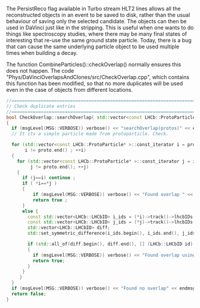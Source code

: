 The PersistReco flag available in Turbo stream HLT2 lines allows all the reconstructed objects in an event to be saved to disk, rather than the usual behaviour of saving only the selected candidate. The objects can then be used in DaVinci just like in the stripping. This is useful when one wants to do things like spectroscopy studies, where there may be many final states of interesting that re-use the same ground state particle. Today, there is a bug that can cause the same underlying particle object to be used multiple times when building a decay.


The function CombineParticles()::checkOverlap() normally ensures this does not happen. The code "Phys/DaVinciOverlapsAndClones/src/CheckOverlap.cpp", which contains this function has been modified, so that no more duplicates will be used even in the case of objects from different locations.

```C++
//===========================================================================
// Check duplicate entries
//===========================================================================
bool CheckOverlap::searchOverlap( std::vector<const LHCb::ProtoParticle* > & proto )
{
  if (msgLevel(MSG::VERBOSE)) verbose() << "searchOverlap(protos)" << endmsg ;
  // It its a simple particle made from protoparticle. Check.

  for (std::vector<const LHCb::ProtoParticle* >::const_iterator i = proto.begin();
       i != proto.end() ; ++i)
  {
    for (std::vector<const LHCb::ProtoParticle* >::const_iterator j = i ;
         j != proto.end(); ++j)
    {
      if (j==i) continue ;
      if ( *i==*j )
      {
          if (msgLevel(MSG::VERBOSE)) verbose() << "Found overlap " << *i << endmsg ;
          return true ;
      }
      else {
        const std::vector<LHCb::LHCbID> i_ids = (*i)->track()->lhcbIDs();
        const std::vector<LHCb::LHCbID> j_ids = (*j)->track()->lhcbIDs();
        std::vector<LHCb::LHCbID> diff;
        std::set_symmetric_difference(i_ids.begin(), i_ids.end(), j_ids.begin(), j_ids.end(), std::back_inserter(diff));

        if (std::all_of(diff.begin(), diff.end(), [] (LHCb::LHCbID id) { return id.isCalo(); } ))
        {
          if (msgLevel(MSG::VERBOSE)) verbose() << "Found overlap using LHCb IDs, ignoring isCalo IDs" << *i << endmsg ;
          return true;
        }
      }
     }
  }
  if (msgLevel(MSG::VERBOSE)) verbose() << "Found no overlap" << endmsg ;
  return false;
}
```
